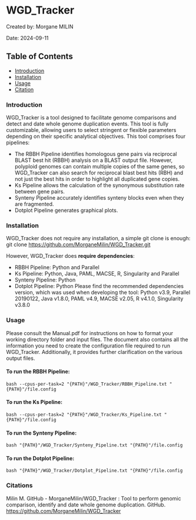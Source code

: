# WGD_Tracker
Created by: Morgane MILIN

Date: 2024-09-11

## Table of Contents
- [Introduction](#introduction)
- [Installation](#installation)
- [Usage](#usage)
- [Citation](#citation)

### Introduction
WGD_Tracker is a tool designed to facilitate genome comparisons and detect and date whole genome duplication events. This tool is fully customizable, allowing users to select stringent or flexible parameters depending on their specific analytical objectives.
This tool comprises four pipelines:
* The RBBH Pipeline identifies homologous gene pairs via reciprocal BLAST best hit (RBBH) analysis on a BLAST output file. However, polyploid genomes can contain multiple copies of the same genes, so WGD_Tracker can also search for reciprocal blast best hits (RBH) and not just the best hits in order to highlight all duplicated gene copies.
* Ks Pipeline allows the calculation of the synonymous substitution rate between gene pairs.
* Synteny Pipeline accurately identifies synteny blocks even when they are fragmented.
* Dotplot Pipeline generates graphical plots.

### Installation 
WGD_Tracker does not require any installation, a simple git clone is enough:
	git clone https://github.com/MorganeMilin/WGD_Tracker.git 

However, WGD_Tracker does **require dependencies**:
- RBBH Pipeline: Python and Parallel
- Ks Pipeline: Python, Java, PAML, MACSE, R, Singularity and Parallel
- Synteny Pipeline: Python
- Dotplot Pipeline: Python
Please find the recommended dependencies version, which was used when developing the tool: Python v3.9, Parallel 20190122, Java v1.8.0, PAML v4.9, MACSE v2.05, R v4.1.0, Singularity v3.8.0

### Usage
Please consult the Manual.pdf for instructions on how to format your working directory folder and input files. The document also contains all the information you need to create the configuration file required to run WGD_Tracker. Additionally, it provides further clarification on the various output files.

#### To run the RBBH Pipeline:
	bash --cpus-per-task=2 "{PATH}"/WGD_Tracker/RBBH_Pipeline.txt "{PATH}"/file.config

#### To run the Ks Pipeline:
 	bash --cpus-per-task=2 "{PATH}"/WGD_Tracker/Ks_Pipeline.txt "{PATH}"/file.config

#### To run the Synteny Pipeline:
  	bash "{PATH}"/WGD_Tracker/Synteny_Pipeline.txt "{PATH}"/file.config

#### To run the Dotplot Pipeline:
   	bash "{PATH}"/WGD_Tracker/Dotplot_Pipeline.txt "{PATH}"/file.config

### Citations
Milin M. GitHub - MorganeMilin/WGD_Tracker : Tool to perform genomic comparison, identify and date whole genome duplication. GitHub. https://github.com/MorganeMilin/WGD_Tracker
